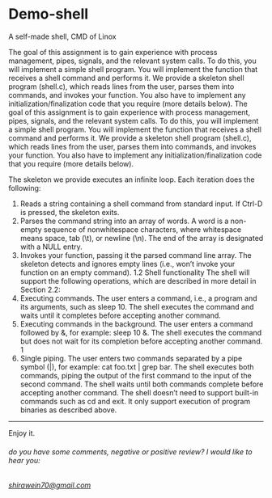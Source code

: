 # Demo-shell
A self-made shell, CMD of Linox

The goal of this assignment is to gain experience with process management, pipes, signals, and the
relevant system calls. To do this, you will implement a simple shell program. You will implement
the function that receives a shell command and performs it. We provide a skeleton shell program
(shell.c), which reads lines from the user, parses them into commands, and invokes your function.
You also have to implement any initialization/finalization code that you require (more details below).
The goal of this assignment is to gain experience with process management, pipes, signals, and the
relevant system calls. To do this, you will implement a simple shell program. You will implement
the function that receives a shell command and performs it. We provide a skeleton shell program
(shell.c), which reads lines from the user, parses them into commands, and invokes your function.
You also have to implement any initialization/finalization code that you require (more details below).

The skeleton we provide executes an infinite loop. Each iteration does the following:
1. Reads a string containing a shell command from standard input. If Ctrl-D is pressed, the skeleton
exits.
2. Parses the command string into an array of words. A word is a non-empty sequence of nonwhitespace
characters, where whitespace means space, tab (\t), or newline (\n). The end of the
array is designated with a NULL entry.
3. Invokes your function, passing it the parsed command line array. The skeleton detects and ignores
empty lines (i.e., won’t invoke your function on an empty command).
1.2 Shell functionality
The shell will support the following operations, which are described in more detail in Section 2.2:
1. Executing commands. The user enters a command, i.e., a program and its arguments, such as
sleep 10. The shell executes the command and waits until it completes before accepting another
command.
2. Executing commands in the background. The user enters a command followed by &, for
example: sleep 10 &. The shell executes the command but does not wait for its completion
before accepting another command.
1
3. Single piping. The user enters two commands separated by a pipe symbol (|), for example:
cat foo.txt | grep bar. The shell executes both commands, piping the output of the first
command to the input of the second command. The shell waits until both commands complete
before accepting another command.
The shell doesn’t need to support built-in commands such as cd and exit. It only support
execution of program binaries as described above.

----------------------------------------------------------------------
Enjoy it.

###### do you have some comments, negative or positive review? I would like to hear you: 

###### shirawein70@gmail.com
